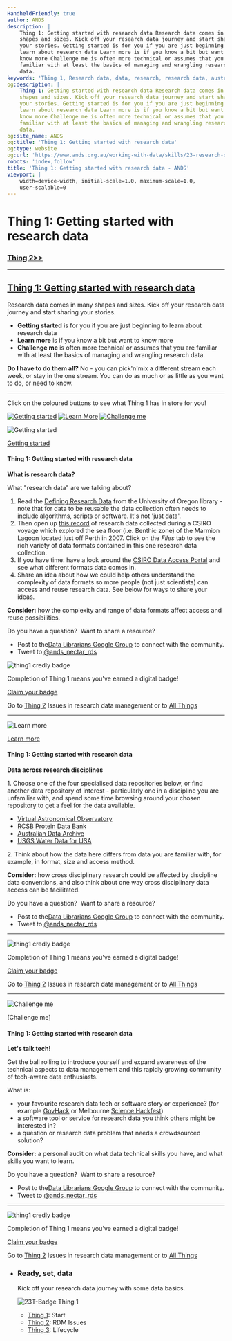 ```yaml
---
HandheldFriendly: true
author: ANDS
description: |
    Thing 1: Getting started with research data Research data comes in many
    shapes and sizes. Kick off your research data journey and start sharing
    your stories. Getting started is for you if you are just beginning to
    learn about research data Learn more is if you know a bit but want to
    know more Challenge me is often more technical or assumes that you are
    familiar with at least the basics of managing and wrangling research
    data.
keywords: 'Thing 1, Research data, data, research, research data, australia'
og:description: |
    Thing 1: Getting started with research data Research data comes in many
    shapes and sizes. Kick off your research data journey and start sharing
    your stories. Getting started is for you if you are just beginning to
    learn about research data Learn more is if you know a bit but want to
    know more Challenge me is often more technical or assumes that you are
    familiar with at least the basics of managing and wrangling research
    data.
og:site_name: ANDS
og:title: 'Thing 1: Getting started with research data'
og:type: website
og:url: 'https://www.ands.org.au/working-with-data/skills/23-research-data-things/all23/thing-1'
robots: 'index,follow'
title: 'Thing 1: Getting started with research data - ANDS'
viewport: |
    width=device-width, initial-scale=1.0, maximum-scale=1.0,
    user-scalable=0
---
```

Thing 1: Getting started with research data
===========================================

### [Thing 2&gt;&gt;](thing-2.md)

------------------------------------------------------------------------

[Thing 1: Getting started with research data](thing-1.md)
-------------------------------------------------------------------------------------------------------------------------------------

Research data comes in many shapes and sizes. Kick off your research
data journey and start sharing your stories.

-   **Getting started** is for you if you are just beginning to learn
    about research data
-   **Learn more** is if you know a bit but want to know more
-   **Challenge me** is often more technical or assumes that you are
    familiar with at least the basics of managing and wrangling research
    data.

**Do I have to do them all?** No - you can pick'n'mix a different stream
each week, or stay in the one stream. You can do as much or as little as
you want to do, or need to know.

------------------------------------------------------------------------

Click on the coloured buttons to see what Thing 1 has in store for you!

[![Getting started](../images/23things_gettingstarted_big.jpg)](#t1-start)
[![Learn More](../images/23things_learnmore_xsmall_dark.png)](#t1-learn)
[![Challenge me](../images/23things_challengeme_xs.png)](#challenge-me)

![Getting started](../images/23things_gettingstarted_big.jpg)

[Getting started](#t1-start)

#### Thing 1: Getting started with research data

**What is research data?**

What "research data" are we talking about?

1.  Read the [Defining Research
    Data](https://library.uoregon.edu/datamanagement/datadefined) from
    the University of Oregon library - note that for data to be reusable
    the data collection often needs to include algorithms, scripts or
    software. It's not 'just data'.
2.  Then open up [this record](http://doi.org/10.4225/08/51145B02F20A8)
    of research data collected during a CSIRO voyage which explored the
    sea floor (i.e. Benthic zone) of the Marmion Lagoon located just off
    Perth in 2007. Click on the *Files* tab to see the rich variety of
    data formats contained in this one research data collection.
3.  If you have time: have a look around the [CSIRO Data Access
    Portal](https://data.csiro.au/) and see what different formats data
    comes in.
4.  Share an idea about how we could help others understand the
    complexity of data formats so more people (not just scientists) can
    access and reuse research data. See below for ways to share your
    ideas.

**Consider:** how the complexity and range of data formats affect access
and reuse possibilities.

Do you have a question?  Want to share a resource?

-   Post to the[Data Librarians Google
    Group](https://plus.google.com/u/0/communities/105455769899183786145)
    to connect with the community.
-   Tweet to
    [@ands\_nectar\_rds](http://twitter.com/ands_nectar_rds "ANDS Nectar RDS on Twitter")

![thing1 credly badge](../images/Badge-thing1.png)

Completion of Thing 1 means you've earned a digital badge!

[Claim your badge](https://credly.com/claim/65861/085-033C-95D)

Go to [Thing 2](thing-2.md "thing 2")
Issues in research data management or to [All Things](index.md)

------------------------------------------------------------------------

![Learn more](../images/23things_learnmore_xsmall_dark.png)

[Learn more](#t1-learn)

#### Thing 1: Getting started with research data

**Data across research disciplines**

1\. Choose one of the four specialised data repositories below, or find
another data repository of interest - particularly one in a discipline
you are unfamiliar with, and spend some time browsing around your chosen
repository to get a feel for the data available.

-   [Virtual Astronomical
    Observatory](http://www.virtualobservatory.org/)
-   [RCSB Protein Data Bank](http://www.rcsb.org/pdb/home/home.do)
-   [Australian Data Archive](https://www.ada.edu.au/)
-   [USGS Water Data for USA](http://waterdata.usgs.gov/nwis)

2\. Think about how the data here differs from data you are familiar
with, for example, in format, size and access method.

**Consider:** how cross disciplinary research could be affected by
discipline data conventions, and also think about one way cross
disciplinary data access can be facilitated.

Do you have a question?  Want to share a resource?

-   Post to the[Data Librarians Google Group](https://plus.google.com/u/0/communities/105455769899183786145)
    to connect with the community.
-   Tweet to [@ands\_nectar\_rds](http://twitter.com/ands_nectar_rds "ANDS Nectar RDS on Twitter")

------------------------------------------------------------------------

![thing1 credly badge](../images/Badge-thing1.png)

Completion of Thing 1 means you've earned a digital badge!

[Claim your badge](https://credly.com/claim/65861/085-033C-95D)

Go to [Thing 2](thing-2.md "thing 2")
Issues in research data management or to [All Things](index.md)

------------------------------------------------------------------------

![Challenge me](../images/23things_challengeme_xs.png)

[Challenge me]

#### Thing 1: Getting started with research data

**Let's talk tech!**

Get the ball rolling to introduce yourself and expand awareness of the
technical aspects to data management and this rapidly growing community
of tech-aware data enthusiasts.

What is:

-   your favourite research data tech or software story or experience?
    (for example [GovHack](https://www.govhack.org/) or Melbourne
    [Science Hackfest](http://sciencehackau.github.io/melbourne/))
-   a software tool or service for research data you think others might
    be interested in?
-   a question or research data problem that needs a crowdsourced
    solution?

**Consider:** a personal audit on what data technical skills you have,
and what skills you want to learn.

Do you have a question?  Want to share a resource?

-   Post to the[Data Librarians Google Group](https://plus.google.com/u/0/communities/105455769899183786145)
    to connect with the community.
-   Tweet to [@ands\_nectar\_rds](http://twitter.com/ands_nectar_rds "ANDS Nectar RDS on Twitter")

------------------------------------------------------------------------

![thing1 credly badge](../images/Badge-thing1.png)

Completion of Thing 1 means you've earned a digital badge!

[Claim your badge](https://credly.com/claim/65861/085-033C-95D)

Go to [Thing 2](thing-2.md "thing 2")
Issues in research data management or to [All Things](index.md)

-   ### Ready, set, data

    Kick off your research data journey with some data basics.

    ![23T-Badge Thing 1](../images/23T-Badge-thing1.png)

    -   [Thing 1](thing-1.md "Thing 1"): Start
    -   [Thing 2](thing-2.md "Thing 2"): RDM Issues
    -   [Thing 3](thing-3.md "Thing 3"): Lifecycle

